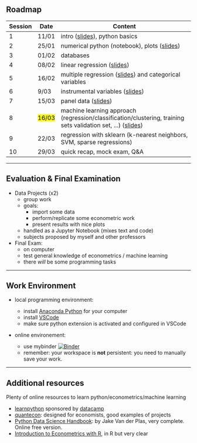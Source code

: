 

## Roadmap

| Session | Date                | Content                                                                  |
| ------- | ------------------- | ----------------------------------------------------------------------- |
| 1       |  11/01              | intro ([slides](https://www.mosphere.fr/dbe/)), python basics            |
| 2       | 25/01               | numerical python (notebook), plots ([slides](https://www.mosphere.fr/dbe/session_2/))        |
| 3       | 01/02               | databases           |
| 4       | 08/02               | linear regression ([slides](https://www.mosphere.fr/dbe/session_4))     |
| 5       | 16/02               |  multiple regression ([slides](https://www.mosphere.fr/dbe/session_5)) and categorical variables                   |
| 6       | 9/03                | instrumental variables  ([slides](https://www.mosphere.fr/dbe/session_6))  | 
| 7       |  15/03 | panel data ([slides](https://www.mosphere.fr/dbe/session_7)) |
| 8       | <mark>16/03</mark>               | machine learning approach (regression/classification/clustering, training sets validation set, ...) ([slides](https://www.mosphere.fr/dbe/session_8))  |
| 9       | 22/03               | regression with sklearn (k-nearest neighbors, SVM, sparse regressions)   |
| 10      | 29/03               | quick recap, mock exam, Q&A                                   |

---

## Evaluation & Final Examination

- Data Projects (x2)
  - group work
  - goals:
    - import some data
    - perform/replicate some econometric work
    - present results with nice plots
  - handled as a Jupyter Notebook (mixes text and code)
  - subjects proposed by myself and other professors
- Final Exam:
  - on computer
  - test general knowledge of econometrics / machine learning
  - there *will* be some programming tasks

---

## Work Environment

- local programming environment:
  - install [Anaconda Python](https://www.anaconda.com/products/individual) for your computer
  - install [VSCode](https://code.visualstudio.com/)
  - make sure python extension is activated and configured in VSCode

- online environement:
  - use mybinder [![Binder](https://mybinder.org/badge_logo.svg)](https://mybinder.org/v2/gh/albop/dbe/HEAD?urlpath=lab)
  - remember: your workspace is __not__ persistent: you need to manually save your work.

---

## Additional resources

Plenty of online resources to learn python/econometrics/machine learning

- [learnpython](learnpython.org) sponsored by [datacamp](https://www.datacamp.com/)
- [quantecon](https://datascience.quantecon.org/): designed for economists, good examples of projects
- [Python Data Science Handbook](https://jakevdp.github.io/PythonDataScienceHandbook/): by Jake Van der Plas, very complete. Online free version.
- [Introduction to Econometrics with R](https://scpoecon.github.io/ScPoEconometrics/), in R but very clear
